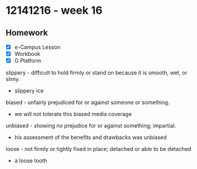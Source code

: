 # 12141216 - week 16

## Homework
- [X] e-Campus Lesson
- [X] Workbook
- [X] G Platform

slippery - difficult to hold firmly or stand on because it is smooth, wet, or slimy.
- slippery ice

biased - unfairly prejudiced for or against someone or something.
- we will not tolerate this biased media coverage


unbiased - showing no prejudice for or against something; impartial.
- his assessment of the benefits and drawbacks was unbiased

loose - not firmly or tightly fixed in place; detached or able to be detached
- a loose tooth

